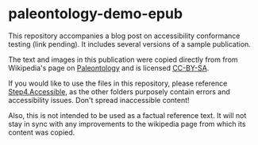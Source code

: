 # paleontology-demo-epub

This repository accompanies a blog post on accessibility conformance testing (link pending). It includes several versions of a sample publication.

The text and images in this publication were copied directly from from Wikipedia's page on [Paleontology](https://en.wikipedia.org/wiki/Paleontology) and is licensed [CC-BY-SA](https://en.wikipedia.org/wiki/Wikipedia:Text_of_Creative_Commons_Attribution-ShareAlike_3.0_Unported_License).

If you would like to use the files in this repository, please reference [Step4.Accessible](https://github.com/marisademeglio/paleontology-demo-epub/tree/master/Step4.Accessible), as the other folders purposely contain errors and accessibility issues. Don't spread inaccessible content!

Also, this is not intended to be used as a factual reference text. It will not stay in sync with any improvements to the wikipedia page from which its content was copied.
